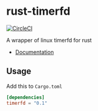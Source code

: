 rust-timerfd
============

[![CircleCI](https://circleci.com/gh/DanSnow/rust-timerfd.svg?style=shield)](https://circleci.com/gh/DanSnow/rust-timerfd)

A wrapper of linux timerfd for rust

- [Documentation](https://docs.rs/timerfd)

## Usage ##

Add this to `Cargo.toml`

```toml
[dependencies]
timerfd = "0.1"
```

